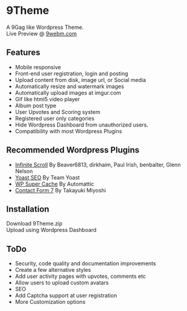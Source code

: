 # 9Theme

A 9Gag like Wordpress Theme. <br>
Live Preview @ [9webm.com](http://9webm.com)

## Features

* Mobile responsive
* Front-end user registration, login and posting
* Upload content from disk, image url, or Social media
* Automatically resize and watermark images
* Automatically upload images at imgur.com
* Gif like html5 video player
* Album post type
* User Upvotes and Scoring system
* Registered user only categories
* Hide Wordpress Dashboard from unauthorized users.
* Compatibility with most Wordpress Plugins

## Recommended Wordpress Plugins
* [Infinite Scroll](https://wordpress.org/plugins/infinite-scroll/) By Beaver6813, dirkhaim, Paul Irish, benbalter, Glenn Nelson
* [Yoast SEO](https://wordpress.org/plugins/wordpress-seo/) By Team Yoast
* [WP Super Cache](https://wordpress.org/plugins/wp-super-cache/) By Automattic
* [Contact Form 7](https://wordpress.org/plugins/contact-form-7/) By Takayuki Miyoshi

## Installation
Download 9Theme.zip <br>
Upload using Wordpress Dashboard <br>

## ToDo
* Security, code quality and documentation improvements
* Create a few alternative styles
* Add user activity pages with upvotes, comments etc
* Allow users to upload custom avatars
* SEO
* Add Captcha support at user registration
* More Customization options
